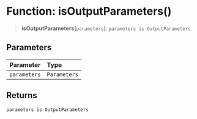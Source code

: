 # Function: isOutputParameters()

> **isOutputParameters**(`parameters`): `parameters is OutputParameters`

## Parameters

| Parameter | Type |
| :------ | :------ |
| `parameters` | `Parameters` |

## Returns

`parameters is OutputParameters`
